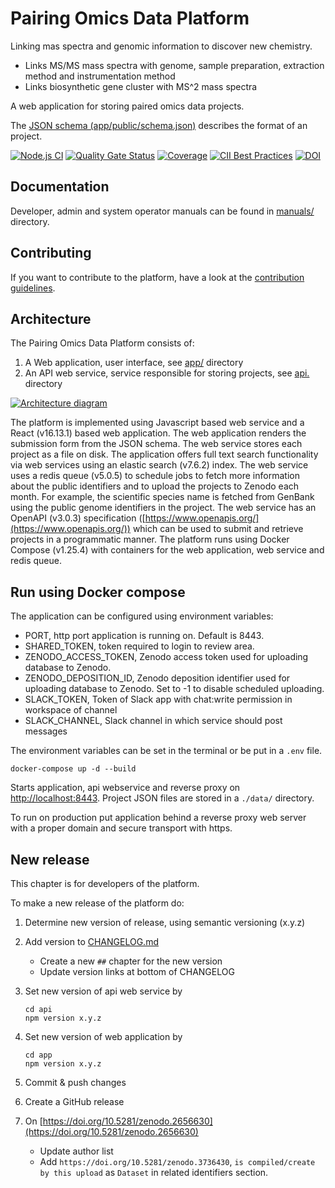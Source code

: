 # Pairing Omics Data Platform

Linking mas spectra and genomic information to discover new chemistry.

* Links MS/MS mass spectra with genome, sample preparation, extraction method and instrumentation method
* Links biosynthetic gene cluster with MS^2 mass spectra

A web application for storing paired omics data projects.

The [JSON schema (app/public/schema.json)](app/public/schema.json) describes the format of an project.

[![Node.js CI](https://github.com/iomega/paired-data-form/workflows/CI/badge.svg)](https://github.com/iomega/paired-data-form/actions?query=workflow%3A%22CI%22CI)
[![Quality Gate Status](https://sonarcloud.io/api/project_badges/measure?project=iomega_paired-data-form&metric=alert_status)](https://sonarcloud.io/dashboard?id=iomega_paired-data-form)
[![Coverage](https://sonarcloud.io/api/project_badges/measure?project=iomega_paired-data-form&metric=coverage)](https://sonarcloud.io/dashboard?id=iomega_paired-data-form)
[![CII Best Practices](https://bestpractices.coreinfrastructure.org/projects/3757/badge)](https://bestpractices.coreinfrastructure.org/projects/3757)
[![DOI](https://zenodo.org/badge/DOI/10.5281/zenodo.2656630.svg)](https://doi.org/10.5281/zenodo.2656630)

## Documentation

Developer, admin and system operator manuals can be found in [manuals/](manuals/) directory.

## Contributing

If you want to contribute to the platform, have a look at the [contribution guidelines](CONTRIBUTING.md).

## Architecture

The Pairing Omics Data Platform consists of:

1. A Web application, user interface, see [app/](app/) directory
2. An API web service, service responsible for storing projects, see [api.](api/) directory

[![Architecture diagram](app/src/pages/methods/architecture.svg)](app/src/pages/methods/architecture.svg)

The platform is implemented using Javascript based web service and a React (v16.13.1) based web application. The web application renders the submission form from the JSON schema. The web service stores each project as a file on disk. The application offers full text search functionality via web services using an elastic search (v7.6.2) index. The web service uses a redis queue (v5.0.5) to schedule jobs to fetch more information about the public identifiers and to upload the projects to Zenodo each month. For example, the scientific species name is fetched from GenBank using the public genome identifiers in the project. The web service has an OpenAPI (v3.0.3) specification ([https://www.openapis.org/](https://www.openapis.org/)) which can be used to submit and retrieve projects in a programmatic manner. The platform runs using Docker Compose (v1.25.4) with containers for the web application, web service and redis queue.

## Run using Docker compose

The application can be configured using environment variables:

* PORT, http port application is running on. Default is 8443.
* SHARED_TOKEN, token required to login to review area.
* ZENODO_ACCESS_TOKEN, Zenodo access token used for uploading database to Zenodo.
* ZENODO_DEPOSITION_ID, Zenodo deposition identifier used for uploading database to Zenodo. Set to -1 to disable scheduled uploading.
* SLACK_TOKEN, Token of Slack app with chat:write permission in workspace of channel
* SLACK_CHANNEL, Slack channel in which service should post messages

The environment variables can be set in the terminal or be put in a `.env` file.

```shell
docker-compose up -d --build
```

Starts application, api webservice and reverse proxy on [http://localhost:8443](http://localhost:8443).
Project JSON files are stored in a `./data/` directory.

To run on production put application behind a reverse proxy web server with a proper domain and secure transport with https.

## New release

This chapter is for developers of the platform.

To make a new release of the platform do:

1. Determine new version of release, using semantic versioning (x.y.z)
2. Add version to [CHANGELOG.md](CHANGELOG.md)
    * Create a new `##` chapter for the new version
    * Update version links at bottom of CHANGELOG
3. Set new version of api web service by

    ```shell
    cd api
    npm version x.y.z
    ```

4. Set new version of web application by

    ```shell
    cd app
    npm version x.y.z
    ```

5. Commit & push changes
6. Create a GitHub release
7. On [https://doi.org/10.5281/zenodo.2656630](https://doi.org/10.5281/zenodo.2656630)
    * Update author list
    * Add `https://doi.org/10.5281/zenodo.3736430`, `is compiled/create by this upload` as `Dataset` in related identifiers section.
